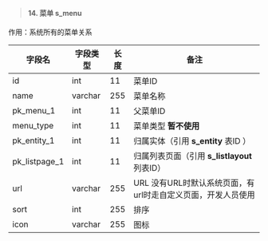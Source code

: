 > #### 14. 菜单 s_menu

作用：系统所有的菜单关系

| 字段名        | 字段类型 | 长度 | 备注                                                         |
| ------------- | -------- | ---- | ------------------------------------------------------------ |
| id            | int      | 11   | 菜单ID                                                       |
| name          | varchar  | 255  | 菜单名称                                                     |
| pk_menu_1     | int      | 11   | 父菜单ID                                                     |
| menu_type     | int      | 11   | 菜单类型 **暂不使用**                                        |
| pk_entity_1   | int      | 11   | 归属实体（引用 **s_entity** 表ID ）                          |
| pk_listpage_1 | int      | 11   | 归属列表页面（引用 **s_listlayout** 列表ID）                 |
| url           | varchar  | 255  | URL 没有URL时默认系统页面，有url时走自定义页面，开发人员使用 |
| sort          | int      | 255  | 排序                                                         |
| icon          | varchar  | 255  | 图标                                                         |